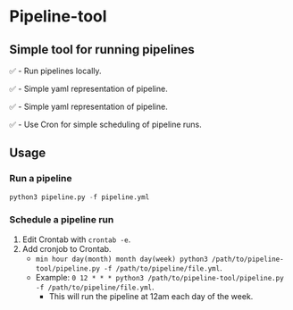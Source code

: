 
# Pipeline-tool

## Simple tool for running pipelines

:white_check_mark: - Run pipelines locally.

:white_check_mark: - Simple yaml representation of pipeline.

:white_check_mark: - Simple yaml representation of pipeline.

:white_check_mark: - Use Cron for simple scheduling of pipeline runs.

## Usage

### Run a pipeline

```python
python3 pipeline.py -f pipeline.yml
```

### Schedule a pipeline run

1. Edit Crontab with `crontab -e`.
2. Add cronjob to Crontab.
   - `min hour day(month) month day(week) python3 /path/to/pipeline-tool/pipeline.py -f /path/to/pipeline/file.yml`.
   - Example: `0 12 * * * python3 /path/to/pipeline-tool/pipeline.py -f /path/to/pipeline/file.yml`.
        - This will run the pipeline at 12am each day of the week.
